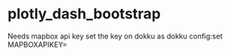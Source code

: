 # plotly_dash_bootstrap

Needs mapbox api key set the key on dokku as
 dokku config:set <appname> MAPBOXAPIKEY=<key>

